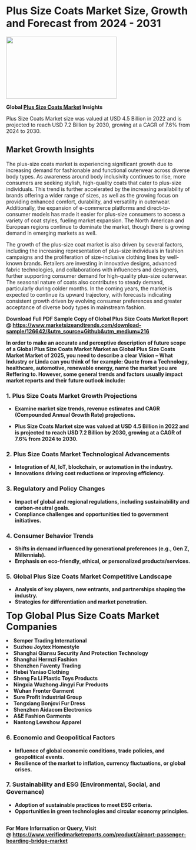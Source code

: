 <H1>Plus Size Coats Market Size, Growth and Forecast from 2024 - 2031</H1><img class="aligncenter size-medium wp-image-584254" src="https://thirdeyenews.in/wp-content/uploads/2024/09/Global-Market-Research-300x168.jpeg" alt="" width="300" height="168" /><p><strong>Global&nbsp;<a href="https://www.marketsizeandtrends.com/download-sample/126642/&amp;utm_source=Github&utm_medium=216">Plus Size Coats Market</a> Insights</strong></p><p>Plus Size Coats Market size was valued at USD 4.5 Billion in 2022 and is projected to reach USD 7.2 Billion by 2030, growing at a CAGR of 7.6% from 2024 to 2030.</p><p><h2>Market Growth Insights</h2> <p>The plus-size coats market is experiencing significant growth due to increasing demand for fashionable and functional outerwear across diverse body types. As awareness around body inclusivity continues to rise, more consumers are seeking stylish, high-quality coats that cater to plus-size individuals. This trend is further accelerated by the increasing availability of brands offering a wider range of sizes, as well as the growing focus on providing enhanced comfort, durability, and versatility in outerwear. Additionally, the expansion of e-commerce platforms and direct-to-consumer models has made it easier for plus-size consumers to access a variety of coat styles, fueling market expansion. The North American and European regions continue to dominate the market, though there is growing demand in emerging markets as well.</p> <p><strong></strong></p> <p>The growth of the plus-size coat market is also driven by several factors, including the increasing representation of plus-size individuals in fashion campaigns and the proliferation of size-inclusive clothing lines by well-known brands. Retailers are investing in innovative designs, advanced fabric technologies, and collaborations with influencers and designers, further supporting consumer demand for high-quality plus-size outerwear. The seasonal nature of coats also contributes to steady demand, particularly during colder months. In the coming years, the market is expected to continue its upward trajectory, with forecasts indicating consistent growth driven by evolving consumer preferences and greater acceptance of diverse body types in mainstream fashion.</p> <p><strong></p><p><span class=""><strong>Download Full PDF Sample Copy of Global Plus Size Coats Market Report</strong> @ <a href="https://www.marketsizeandtrends.com/download-sample/126642/&amp;utm_source=Github&utm_medium=216" target="_blank">https://www.marketsizeandtrends.com/download-sample/126642/&amp;utm_source=Github&utm_medium=216</a></span></p><p>In order to make an accurate and perceptive description of future scope of a Global&nbsp;Plus Size Coats Market Market as Global&nbsp;Plus Size Coats Market Market of 2025, you need to describe a clear Vision &ndash; What Industry or Linda can you think of for example: Quote from a Technology, healthcare, automotive, renewable energy, name the market you are Reffering to. However, some general trends and factors usually impact market reports and their future outlook include:</p><h3>1.&nbsp;<strong>Plus Size Coats Market Growth Projections</strong></h3><ul><li>Examine market size trends, revenue estimates and CAGR (Compounded Annual Growth Rate) projections.</li><li><p>Plus Size Coats Market size was valued at USD 4.5 Billion in 2022 and is projected to reach USD 7.2 Billion by 2030, growing at a CAGR of 7.6% from 2024 to 2030.</p></li></ul><h3>2.&nbsp;<strong>Plus Size Coats Market Technological Advancements</strong></h3><ul><li>Integration of AI, IoT, blockchain, or automation in the industry.</li><li>Innovations driving cost reductions or improving efficiency.</li></ul><h3>3.&nbsp;<strong>Regulatory and Policy Changes</strong></h3><ul><li>Impact of global and regional regulations, including sustainability and carbon-neutral goals.</li><li>Compliance challenges and opportunities tied to government initiatives.</li></ul><h3>4.&nbsp;<strong>Consumer Behavior Trends</strong></h3><ul><li>Shifts in demand influenced by generational preferences (e.g., Gen Z, Millennials).</li><li>Emphasis on eco-friendly, ethical, or personalized products/services.</li></ul><h3>5.&nbsp;<strong>Global Plus Size Coats Market Competitive Landscape</strong></h3><ul><li>Analysis of key players, new entrants, and partnerships shaping the industry.</li><li>Strategies for differentiation and market penetration.</li></ul><p data-pm-slice="1 1 []"><span style="color: inherit; font-family: inherit; font-size: 25px;">Top Global Plus Size Coats Market Companies</span></p><div class="" data-test-id=""><p><li>Semper Trading International</li><li> Suzhou Joytex Homestyle</li><li> Shanghai Qiansu Security And Protection Technology</li><li> Shanghai Hermzi Fashion</li><li> Shenzhen Faventy Trading</li><li> Hebei Yaniao Clothing</li><li> Sheng Fa Li Plastic Toys Products</li><li> Ningxia Wuzhong Jingyi Fur Products</li><li> Wuhan Fronter Garment</li><li> Sure Profit Industrial Group</li><li> Tongxiang Bonjovi Fur Dress</li><li> Shenzhen Aidacom Electronics</li><li> A&E Fashion Garments</li><li> Nantong Lewshow Apparel</li></p></div><h3>6.&nbsp;<strong>Economic and Geopolitical Factors</strong></h3><ul><li>Influence of global economic conditions, trade policies, and geopolitical events.</li><li>Resilience of the market to inflation, currency fluctuations, or global crises.</li></ul><h3>7.&nbsp;<strong>Sustainability and ESG (Environmental, Social, and Governance)</strong></h3><ul><li>Adoption of sustainable practices to meet ESG criteria.</li><li>Opportunities in green technologies and circular economy principles.</li></ul><h2><strong style="font-size: 14px;">For More Information or Query, Visit @&nbsp;</strong><a style="background-color: #ffffff; font-size: 14px;" href="https://www.marketsizeandtrends.com/report/plus-size-coats-market/" target="_blank">https://www.verifiedmarketreports.com/product/airport-passenger-boarding-bridge-market</a></h2>
